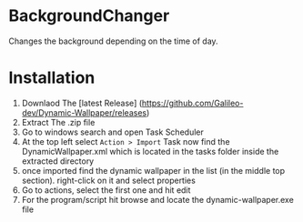 # BackgroundChanger
Changes the background depending on the time of day.


# Installation 
1. Downlaod The [latest Release] (https://github.com/Galileo-dev/Dynamic-Wallpaper/releases)
2. Extract The .zip file
3. Go to windows search and open Task Scheduler
4. At the top left select ```Action > Import``` Task now find the DynamicWallpaper.xml which is located in the tasks folder inside the extracted directory 
5. once imported find the dynamic wallpaper in the list (in the middle top section). right-click on it and select properties
6. Go to actions, select the first one and hit edit
7. For the program/script hit browse and locate the dynamic-wallpaper.exe file
